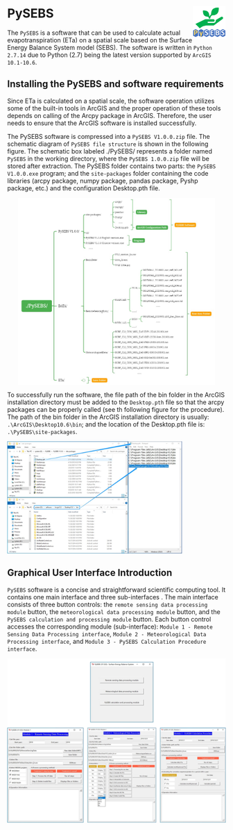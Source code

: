 # PySEBS <img src="readme/PySEBS.png" align="right" height="15%" width="15%"/>

The `PySEBS` is a software that can be used to calculate actual evapotranspiration (ETa) on a spatial scale based on the Surface Energy Balance System model (SEBS). The software is written in `Python 2.7.14` due to Python (2.7) being the latest version supported by `ArcGIS 10.1-10.6`. 

## Installing the PySEBS and software requirements

Since ETa is calculated on a spatial scale, the software operation utilizes some of the built-in tools in ArcGIS and the proper operation of these tools depends on calling of the Arcpy package in ArcGIS. Therefore, the user needs to ensure that the ArcGIS software is installed successfully. 

The PySEBS software is compressed into a `PySEBS V1.0.0.zip` file. The schematic diagram of `PySEBS file structure` is shown in the following figure. The schematic box labeled ./PySEBS/ represents a folder named `PySEBS` in the working directory, where the `PySEBS 1.0.0.zip` file will be stored after extraction. The PySEBS folder contains two parts: the `PySEBS V1.0.0.exe` program; and the `site-packages` folder containing the code libraries (arcpy package, numpy package, pandas package, Pyshp package, etc.) and the configuration Desktop.pth file.


<img src="readme/PySEBS software file structure.jpg" height="90%" width="90%" style="display: block; margin: auto;"/>

To successfully run the software, the file path of the bin folder in the ArcGIS installation directory must be added to the `Desktop.pth` file so that the arcpy packages can be properly called (see th following figure for the procedure). The path of the bin folder in the ArcGIS installation directory is usually: `.\ArcGIS\Desktop10.6\bin`; and the location of the Desktop.pth file is: `.\PySEBS\site-packages`.

<img src="readme/Add the bin folder to the Desktop.pth.jpg" height="80%" width="80%"/>


## Graphical User Interface Introduction

`PySEBS` software is a concise and straightforward scientific computing tool. It contains one main interface and three sub-interfaces . The main interface consists of three button controls: the `remote sensing data processing module` button, the `meteorological data processing module` button, and the `PySEBS calculation and processing module` button. Each button control accesses the corresponding module (sub-interface): `Module 1 - Remote Sensing Data Processing interface`, `Module 2 - Meteorological Data Processing interface`, and `Module 3 - PySEBS Calculation Procedure interface`.

<img src="readme/PySEBS GUI.jpg" />


